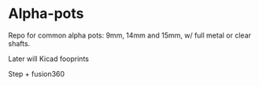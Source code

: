 # Alpha-pots

Repo for common alpha pots: 9mm, 14mm and 15mm, w/ full metal or clear shafts.

Later will Kicad fooprints

Step + fusion360
